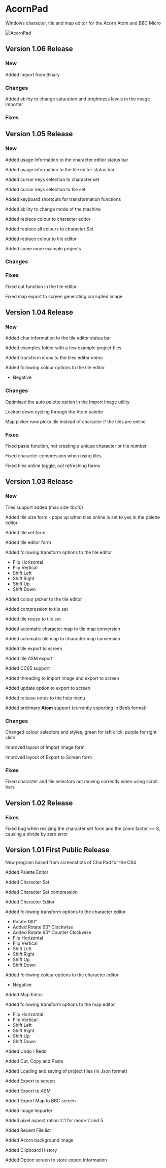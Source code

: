 # AcornPad

Windows character, tile and map editor for the Acorn Atom and BBC Micro

<img src="Images/AcornPad.png" alt="AcornPad"/>

<h2>Version 1.06 Release</h2>
<h3>New</h3>
<p>Added Import from Binary</p>
<h3>Changes</h3>
<p>Added ability to change saturation and brightness levels in the image importer</p>
<h3>Fixes</h3>

<h2>Version 1.05 Release</h2>
<h3>New</h3>
<p>Added usage information to the character editor status bar</p>
<p>Added usage information to the tile editor status bar</p>
<p>Added cursor keys selection to character set</p>
<p>Added cursor keys selection to tile set</p>
<p>Added keyboard shortcuts for transformation functions</p>
<p>Added ability to change mode of the machine</p>
<p>Added replace colour to character editor</p>
<p>Added replace all colours to character Set</p>
<p>Added replace colour to tile editor</p>
<p>Added some more example projects</p>
<h3>Changes</h3>
<h3>Fixes</h3>
<p>Fixed cut function in the tile editor</p>
<p>Fixed map export to screen generating corrupted image</p>

<h2>Version 1.04 Release</h2>
<h3>New</h3>
<p>Added char information to the tile editor status bar</p>
<p>Added examples folder with a few example project files</p>
<p>Added transform icons to the tiles editor menu</p>
<p>Added following colour options to the tile editor</p>
<ul>
    <li>Negative</li>
</ul>
<h3>Changes</h3>
<p>Optimised the auto palette option in the Import Image utility</p>
<p>Locked down cycling through the Atom palette</p>
<p>Map picker now picks tile instead of character if the tiles are online</p>
<h3>Fixes</h3>
<p>Fixed paste function, not creating a unique character or tile number</p>
<p>Fixed character compression when using tiles</p>
<p>Fixed tiles online toggle, not refreshing forms</p>

<h2>Version 1.03 Release</h2>
<h3>New</h3>
<p>Tiles support added (max size 10x10)</p>
<p>Added tile size form - pops up when tiles online is set to yes in the palette editor</p>
<p>Added tile set form</p>
<p>Added tile editor form</p>
<p>Added following transform options to the tile editor</p><p>
    <ul>
        <li>Flip Horizontal</li>
        <li>Flip Vertical</li>
        <li>Shift Left</li>
        <li>Shift Right</li>
        <li>Shift Up</li>
        <li>Shift Down</li>
    </ul>
</p>
<p>Added colour picker to the tile editor</p>
<p>Added compression to tile set</p>
<p>Added tile resize to tile set</p>
<p>Added automatic character map to tile map conversion</p>
<p>Added automatic tile map to character map conversion</p>
<p>Added tile export to screen</p>
<p>Added tile ASM export</p>
<p>Added CC65 support</p>
<p>Added threading to import image and export to screen</p>
<p>Added update option to export to screen</p>
<p>Added release notes to the help menu</p>
<p>Added prelimary <strong>Atom</strong> support (currently exporting in Beeb format)</p>
<h3>Changes</h3>
<p>Changed colour selectors and styles, green for left click, purple for right click</p>
<p>Improved layout of Import Image form</p>
<p>Improved layout of Export to Screen form</p>
<h3>Fixes</h3>
<p>Fixed character and tile selectors not moving correctly when using scroll bars</p>

<h2>Version 1.02 Release</h2>
<h3>Fixes</h3>
<p>Fixed bug when resizing the character set form and the zoom factor >= 8, causing a divide by zero error</p>

<h2>Version 1.01 First Public Release</h2>
<p>New program based from screenshots of CharPad for the C64</p>
<p>Added Palette Editor</p>
<p>Added Character Set</p>
<p>Added Character Set compression</p>
<p>Added Character Editor</p>
<p>Added following transform options to the character editor</p><p>
    <ul>
        <li>Rotate 180&#176;</li>
        <li>Added Rotate 90&#176; Clockwise</li>
        <li>Added Rotate 90&#176; Counter Clockwise</li>
        <li>Flip Horizontal</li>
        <li>Flip Vertical</li>
        <li>Shift Left</li>
        <li>Shift Right</li>
        <li>Shift Up</li>
        <li>Shift Down</li>
    </ul>
</p>
<p>Added following colour options to the character editor</p>
<ul>
    <li>Negative</li>
</ul>
<p>Added Map Editor</p>
<p>Added following transform options to the map editor</p><p>
    <ul>
        <li>Flip Horizontal</li>
        <li>Flip Vertical</li>
        <li>Shift Left</li>
        <li>Shift Right</li>
        <li>Shift Up</li>
        <li>Shift Down</li>
    </ul>
</p>
<p>Added Undo / Redo</p>
<p>Added Cut, Copy and Paste</p>
<p>Added Loading and saving of project files (in Json format)</p>
<p>Added Export to screen</p>
<p>Added Export to ASM</p>
<p>Added Export Map to BBC screen</p>
<p>Added Image Importer</p>
<p>Added pixel aspect ration 2:1 for mode 2 and 5</p>
<p>Added Recent File list</p>
<p>Added Acorn background image</p>
<p>Added Clipboard History</p>
<p>Added Option screen to store export information</p>
